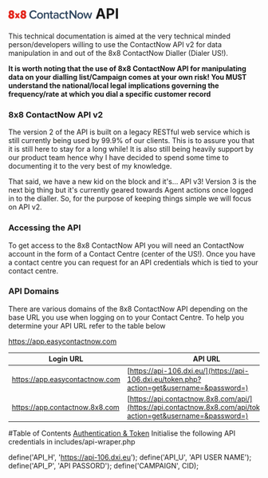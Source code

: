 # ![8x8 ContactNow API](https://raw.githubusercontent.com/8x8-dxi/ContactNowAPI/master/images/8x8ContactNow.png) API

This technical documentation is aimed at the very technical minded person/developers willing
to use the ContactNow API v2 for data manipulation in and out of the 8x8 ContactNow Dialler (Dialer US!).

**It is worth noting that the use of 8x8 ContactNow API for manipulating data on your dialling list/Campaign
comes at your own risk! You MUST understand the national/local legal implications governing
the frequency/rate at which you dial a specific customer record**

### 8x8 ContactNow API v2
The version 2 of the API is built on a legacy RESTful web service which is still currently
being used by 99.9% of our clients. This is to assure you that it is still here to stay for
a long while! It is also still being heavily support by our product team hence why I have 
decided to spend some time to documenting it to the very best of my knowledge. 

That said, we have a new kid on the block and it's... API v3! Version 3 is the next big thing 
but it's currently geared towards Agent actions once logged in to the dialler. So, 
for the purpose of keeping things simple we will focus on API v2.

### Accessing the API
To get access to the 8x8 ContactNow API you will need an ContactNow account in the form of a Contact Centre (center of the US!).
Once you have a contact centre you can request for an API credentials which is tied to your contact centre.

### API Domains
There are various domains of the 8x8 ContactNow API depending on the base URL you use when logging
on to your Contact Centre. To help you determine your API URL refer to the table below

https://app.easycontactnow.com

Login URL | API URL | Location
----------|---------|---------
https://app.easycontactnow.com | [https://api-106.dxi.eu/](https://api-106.dxi.eu/token.php?action=get&username=&password=) | United Kingdom
https://app.contactnow.8x8.com | [https://api.contactnow.8x8.com/api/](https://api.contactnow.8x8.com/api/token.php?action=get&username=&password=) | United States




#Table of Contents
[Authentication & Token]()
Initialise the following API credentials in includes/api-wraper.php

define('API_H', 'https://api-106.dxi.eu');
define('API_U', 'API USER NAME');
define('API_P', 'API PASSORD');
define('CAMPAIGN', CID);